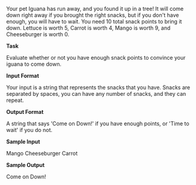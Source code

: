 Your pet Iguana has run away, and you found it up in a tree! It will come down right away if you brought the right snacks, but if you don't have enough, you will have to wait. You need 10 total snack points to bring it down. Lettuce is worth 5, Carrot is worth 4, Mango is worth 9, and Cheeseburger is worth 0.

**Task**

Evaluate whether or not you have enough snack points to convince your iguana to come down.

**Input Format**

Your input is a string that represents the snacks that you have. Snacks are separated by spaces, you can have any number of snacks, and they can repeat.

**Output Format**

A string that says 'Come on Down!' if you have enough points, or 'Time to wait' if you do not. 

**Sample Input**

Mango Cheeseburger Carrot

**Sample Output**

Come on Down!